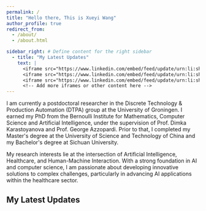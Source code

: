 ```yaml
---
permalink: /
title: "Hello there, This is Xueyi Wang"
author_profile: true
redirect_from: 
  - /about/
  - /about.html

sidebar_right: # Define content for the right sidebar
  - title: "My Latest Updates"
    text: |
      <iframe src="https://www.linkedin.com/embed/feed/update/urn:li:share:7310241744372051968?collapsed=1" height="450" width="100%" frameborder="0" allowfullscreen="" title="Embedded post"></iframe>
      <iframe src="https://www.linkedin.com/embed/feed/update/urn:li:share:7122178428245561346?collapsed=1" height="450" width="100%" frameborder="0" allowfullscreen="" title="Embedded post"></iframe>
      <iframe src="https://www.linkedin.com/embed/feed/update/urn:li:share:7122184501278953472?collapsed=1" height="450" width="100%" frameborder="0" allowfullscreen="" title="Embedded post"></iframe>
      <!-- Add more iframes or other content here -->
---
```


I am currently a postdoctoral researcher in the Discrete Technology & Production Automation (DTPA) group at the University of Groningen. I earned my PhD from the Bernoulli Institute for Mathematics, Computer Science and Artificial Intelligence, under the supervision of Prof. Dimka Karastoyanova and Prof. George Azzopardi. Prior to that, I completed my Master's degree at the University of Science and Technology of China and my Bachelor's degree at Sichuan University.​

My research interests lie at the intersection of Artificial Intelligence, Healthcare, and Human-Machine Interaction. With a strong foundation in AI and computer science, I am passionate about developing innovative solutions to complex challenges, particularly in advancing AI applications within the healthcare sector.

<!-- ## You can reach me at
- [LinkedIn](https://www.linkedin.com/in/xueyiwang/)
- [X (Twitter)](https://x.com/XueyiWang_) -->


<!-- # Related news -->
## My Latest Updates
<!-- <iframe src="https://www.linkedin.com/embed/feed/update/urn:li:share:7310241744372051968?collapsed=1" height="450" width="100%" frameborder="0" allowfullscreen="" title="Embedded post"></iframe>

<iframe src="https://www.linkedin.com/embed/feed/update/urn:li:share:7122178428245561346?collapsed=1" height="450" width="100%" frameborder="0" allowfullscreen="" title="Embedded post"></iframe>

<iframe src="https://www.linkedin.com/embed/feed/update/urn:li:share:7122184501278953472?collapsed=1" height="450" width="100%" frameborder="0" allowfullscreen="" title="Embedded post"></iframe> -->

<div class='sk-ww-linkedin-page-post' data-embed-id='25545684'></div><script src='https://widgets.sociablekit.com/linkedin-page-posts/widget.js' defer></script>

<!-- <iframe src="https://www.linkedin.com/embed/feed/update/urn:li:share:7193599189233082368" 
       height="450" width="100%" frameborder="0" allowfullscreen="" title="Embedded post"></iframe> -->





